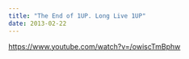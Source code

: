 ```yaml
---
title: "The End of 1UP. Long Live 1UP"
date: 2013-02-22
---
```


https://www.youtube.com/watch?v=/owiscTmBphw
